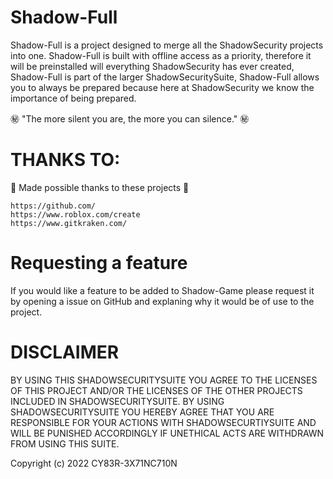 # Shadow-Full

Shadow-Full is a project designed to merge all the ShadowSecurity projects into one. Shadow-Full is built with offline access as a priority, therefore it will be preinstalled will everything ShadowSecurity has ever created, Shadow-Full is part of the larger ShadowSecuritySuite, Shadow-Full allows you to always be prepared because here at ShadowSecurity we know the importance of being prepared.

㊙️ "The more silent you are, the more you can silence." ㊙️

# THANKS TO:

💖 Made possible thanks to these projects 💖

```
https://github.com/
https://www.roblox.com/create
https://www.gitkraken.com/
```
# Requesting a feature

If you would like a feature to be added to Shadow-Game please request it by opening a issue on GitHub and explaning why it would be of use to the project.

# DISCLAIMER

BY USING THIS SHADOWSECURITYSUITE YOU AGREE TO THE LICENSES OF THIS PROJECT AND/OR THE LICENSES OF THE OTHER PROJECTS INCLUDED IN SHADOWSECURITYSUITE. BY USING SHADOWSECURITYSUITE YOU HEREBY AGREE THAT YOU ARE RESPONSIBLE FOR YOUR ACTIONS WITH SHADOWSECURTIYSUITE AND WILL BE PUNISHED ACCORDINGLY IF UNETHICAL ACTS ARE WITHDRAWN FROM USING THIS SUITE. 

Copyright (c) 2022 CY83R-3X71NC710N
